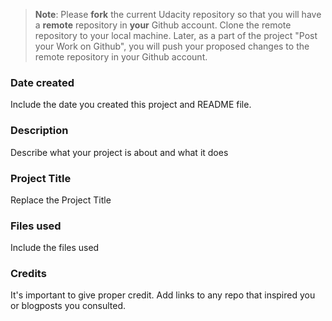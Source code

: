 >**Note**: Please **fork** the current Udacity repository so that you will have a **remote** repository in **your** Github account. Clone the remote repository to your local machine. Later, as a part of the project "Post your Work on Github", you will push your proposed changes to the remote repository in your Github account.

### Date created
Include the date you created this project and README file.

### Description
Describe what your project is about and what it does

### Project Title
Replace the Project Title

### Files used
Include the files used

### Credits
It's important to give proper credit. Add links to any repo that inspired you or blogposts you consulted.
